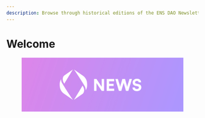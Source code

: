 ```yaml
---
description: Browse through historical editions of the ENS DAO Newsletter.
---
```


# Welcome

<figure><img src=".gitbook/assets/DAO News (15x5) (1).jpg" alt=""><figcaption></figcaption></figure>

